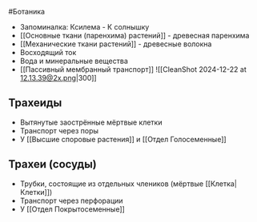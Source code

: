 #Ботаника 
- Запоминалка: Ксилема - К солнышку
- [[Основные ткани (паренхима) растений]] - древесная паренхима
- [[Механические ткани растений]] - древесные волокна
- Восходящий ток
- Вода и минеральные вещества
- [[Пассивный мембранный транспорт]] 
![[CleanShot 2024-12-22 at 12.13.39@2x.png|300]]
## Трахеиды
- Вытянутые заострённые мёртвые клетки
- Транспорт через поры
- У [[Высшие споровые растения]] и [[Отдел Голосеменные]]
## Трахеи (сосуды)
- Трубки, состоящие из отдельных члеников (мёртвые [[Клетка|Клетки]])
- Транспорт через перфорации
- У [[Отдел Покрытосеменные]]